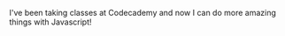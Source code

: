 I've been taking classes at Codecademy and now I can do more amazing things with Javascript!

<html>
<body>

<script>
var confirmResult = confirm("I can do more things now that I'm accustomed to programming websites.\nGet Ready!");
if(confirmResult==true){
  txt = Here we go!
}
</script>

</body>
</html>
